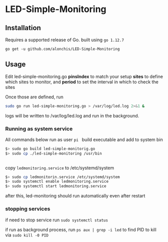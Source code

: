 # LED-Simple-Monitoring

## Installation
Requires a supported release of Go. 
built using `go 1.12.7`

`go get -u github.com/alonchis/LED-Simple-Monitoring`

## Usage
Edit led-simple-monitoring.go **pinsIndex** to match your setup
**sites** to define which sites to monitor, and **period** to set the interval in which to check the sites

Once those are defined, run
```bash
sudo go run led-simple-monitoring.go > /var/log/led.log 2>&1 & 
```
logs will be written to /var/log/led.log and run in the background. 


### Running as system service
All commands below run as user `pi
`
build executable and add to system bin
```bash
$> sudo go build led-simple-monitorig.go
$> sudo cp ./led-simple-monitoring /usr/bin
    
```

copy `ledmonitoring.service` to /etc/systemd/system 
```bash
$> sudo cp ledmonitorin.service /etc/systemd/system
$> sudo systemctl enable ledmonitoring.service
$> sudo systemctl start ledmonitoring.service
```
after this, led-monitoring should run automatically even after restart

### stopping services
if need to stop service run `sudo systemctl status`

if run as background process, run `ps aux | grep -i led` 
to find PID to kill via `sudo kill -0 PID`